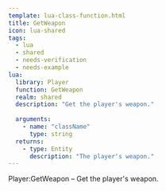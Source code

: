 ```yaml
---
template: lua-class-function.html
title: GetWeapon
icon: lua-shared
tags:
  - lua
  - shared
  - needs-verification
  - needs-example
lua:
  library: Player
  function: GetWeapon
  realm: shared
  description: "Get the player's weapon."
  
  arguments:
    - name: "className"
      type: string
  returns:
    - type: Entity
      description: "The player's weapon."
---
```


<div class="lua__search__keywords">
Player:GetWeapon &#x2013; Get the player's weapon.
</div>
